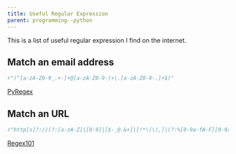 ```yaml
---
title: Useful Regular Expression
parent: programming--python
---
```


This is a list of useful regular expression I find on the internet.

## Match an email address

```python
r"(^[a-zA-Z0-9_.+-]+@[a-zA-Z0-9-]+\.[a-zA-Z0-9-.]+$)"
```

[PyRegex][1]

## Match an URL

```python
r"http[s]?://(?:[a-zA-Z]|[0-9]|[$-_@.&+]|[!*\(\),]|(?:%[0-9a-fA-F][0-9a-fA-F]))+"
```

[Regex101](https://regex101.com/r/Z4nfdm/1)

[1]: http://www.pyregex.com/?id=eyJyZWdleCI6IiheW2EtekEtWjAtOV8uKy1dK0BbYS16QS1aMC05LV0rXFwuW2EtekEtWjAtOS0uXSskKSIsImZsYWdzIjo4LCJtYXRjaF90eXBlIjoibWF0Y2giLCJ0ZXN0X3N0cmluZyI6Im15bGVzLmJyYWl0aHdhaXRlQGV4YW1wbGUuY29tIn0%3D
